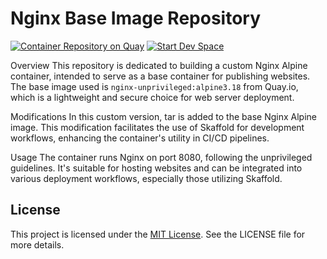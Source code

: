# Nginx Base Image Repository

[![Container Repository on Quay](https://quay.io/repository/michard/nginx_base_image/status "Container Repository on Quay")](https://quay.io/repository/michard/nginx_base_image)
[![Start Dev Space](https://www.eclipse.org/che/contribute.svg)](https://devspaces.apps.ocp.michard.cc#https://github.com/smichard/nginx_base_image)

Overview
This repository is dedicated to building a custom Nginx Alpine container, intended to serve as a base container for publishing websites. The base image used is `nginx-unprivileged:alpine3.18` from Quay.io, which is a lightweight and secure choice for web server deployment.

Modifications
In this custom version, tar is added to the base Nginx Alpine image. This modification facilitates the use of Skaffold for development workflows, enhancing the container's utility in CI/CD pipelines.

Usage
The container runs Nginx on port 8080, following the unprivileged guidelines. It's suitable for hosting websites and can be integrated into various deployment workflows, especially those utilizing Skaffold.

## License

This project is licensed under the [MIT License](./LICENSE). See the LICENSE file for more details.